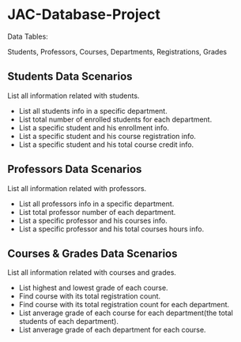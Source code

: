 # JAC-Database-Project

Data Tables: 

Students, Professors, Courses, Departments, Registrations, Grades

## Students Data Scenarios

List all information related with students.

- List all students info in a specific department.
- List total number of enrolled students for each department.
- List a specific student and his enrollment info.
- List a specific student and his course registration info.
- List a specific student and his total course credit info.

## Professors Data Scenarios
List all information related with professors.

- List all professors info in a specific department.
- List total professor number of each department.
- List a specific professor and his courses info.
- List a specific professor and his total courses hours info.

## Courses & Grades Data Scenarios
List all information related with courses and grades.

- List highest and lowest grade of each course.
- Find course with its total registration count.
- Find course with its total registration count for each department.
- List anverage grade of each course for each department(the total students of each department).
- List anverage grade of each department for each course.
